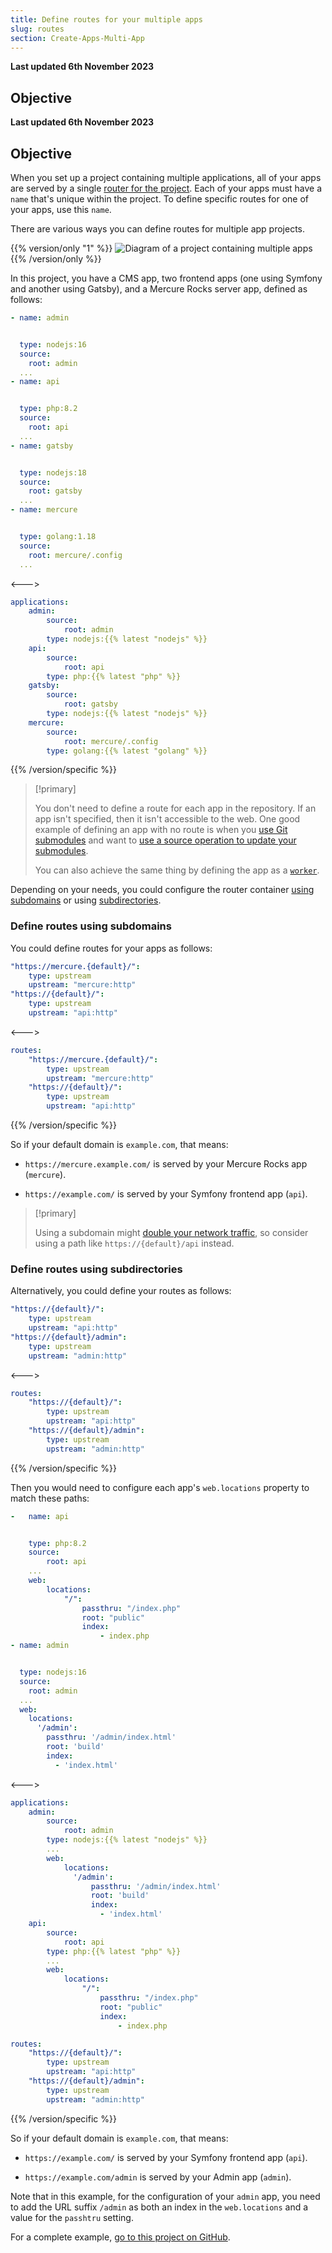 ```yaml
---
title: Define routes for your multiple apps
slug: routes
section: Create-Apps-Multi-App
---
```


**Last updated 6th November 2023**



## Objective  

**Last updated 6th November 2023**



## Objective  

When you set up a project containing multiple applications,
all of your apps are served by a single [router for the project](../../../define-routes).
Each of your apps must have a `name` that's unique within the project.
To define specific routes for one of your apps, use this `name`.

There are various ways you can define routes for multiple app projects.

{{% version/only "1" %}}
![Diagram of a project containing multiple apps](images/multiple-app.png "0.5")
{{% /version/only %}}

In this project, you have a CMS app, two frontend apps (one using Symfony and another using Gatsby),
and a Mercure Rocks server app, defined as follows:


```yaml {configFile="apps"}
- name: admin


  type: nodejs:16
  source:
    root: admin
  ...
- name: api


  type: php:8.2
  source:
    root: api
  ...
- name: gatsby


  type: nodejs:18
  source:
    root: gatsby
  ...
- name: mercure


  type: golang:1.18
  source:
    root: mercure/.config
  ...
```
<--->
```yaml {configFile="apps"}
applications:
    admin:
        source:
            root: admin
        type: nodejs:{{% latest "nodejs" %}}
    api:
        source:
            root: api
        type: php:{{% latest "php" %}}
    gatsby:
        source:
            root: gatsby
        type: nodejs:{{% latest "nodejs" %}}
    mercure:
        source:
            root: mercure/.config
        type: golang:{{% latest "golang" %}}
```
{{% /version/specific %}}

> [!primary]  
> 
> You don't need to define a route for each app in the repository.
> If an app isn't specified, then it isn't accessible to the web.
> One good example of defining an app with no route is when you [use Git submodules](../project-structure#split-your-code-source-into-multiple-git-submodule-repositories) and want to [use a source operation to update your submodules](../../development-submodules#update-submodules).
> 
> You can also achieve the same thing by defining the app as a [`worker`](../app-reference.md#workers).
> 
> 

Depending on your needs, you could configure the router container
[using subdomains](#define-routes-using-subdomains) or using [subdirectories](#define-routes-using-subdirectories).

### Define routes using subdomains

You could define routes for your apps as follows:


```yaml {configFile="routes"}
"https://mercure.{default}/":
    type: upstream
    upstream: "mercure:http"
"https://{default}/":
    type: upstream
    upstream: "api:http"
```
<--->
```yaml {configFile="routes"}
routes:
    "https://mercure.{default}/":
        type: upstream
        upstream: "mercure:http"
    "https://{default}/":
        type: upstream
        upstream: "api:http"
```
{{% /version/specific %}}

So if your default domain is `example.com`, that means:

- `https://mercure.example.com/` is served by your Mercure Rocks app (`mercure`).


- `https://example.com/` is served by your Symfony frontend app (`api`).



> [!primary]  
> 
> Using a subdomain might [double your network traffic](https://nickolinger.com/blog/2021-08-04-you-dont-need-that-cors-request/),
> so consider using a path like `https://{default}/api` instead.
> 
> 

### Define routes using subdirectories

Alternatively, you could define your routes as follows:


```yaml {configFile="routes"}
"https://{default}/":
    type: upstream
    upstream: "api:http"
"https://{default}/admin":
    type: upstream
    upstream: "admin:http"
```
<--->
```yaml {configFile="routes"}
routes:
    "https://{default}/":
        type: upstream
        upstream: "api:http"
    "https://{default}/admin":
        type: upstream
        upstream: "admin:http"
```
{{% /version/specific %}}


Then you would need to configure each app's `web.locations` property to match these paths:


```yaml {configFile="apps"}
-   name: api


    type: php:8.2
    source:
        root: api
    ...
    web:
        locations:
            "/":
                passthru: "/index.php"
                root: "public"
                index:
                    - index.php
- name: admin


  type: nodejs:16
  source:
    root: admin
  ...
  web:
    locations:
      '/admin':
        passthru: '/admin/index.html'
        root: 'build'
        index:
          - 'index.html'
```
<--->
```yaml {configFile="apps"}
applications:
    admin:
        source:
            root: admin
        type: nodejs:{{% latest "nodejs" %}}
        ...
        web:
            locations:
              '/admin':
                  passthru: '/admin/index.html'
                  root: 'build'
                  index:
                    - 'index.html'
    api:
        source:
            root: api
        type: php:{{% latest "php" %}}
        ...
        web:
            locations:
                "/":
                    passthru: "/index.php"
                    root: "public"
                    index:
                        - index.php

routes:
    "https://{default}/":
        type: upstream
        upstream: "api:http"
    "https://{default}/admin":
        type: upstream
        upstream: "admin:http"
```
{{% /version/specific %}}

So if your default domain is `example.com`, that means:

- `https://example.com/` is served by your Symfony frontend app (`api`).


- `https://example.com/admin` is served by your Admin app (`admin`).



Note that in this example, for the configuration of your `admin` app,
you need to add the URL suffix `/admin` as both an index in the `web.locations` and a value for the `passhtru` setting.

For a complete example, [go to this project on GitHub](https://github.com/platformsh-templates/bigfoot-multiapp/tree/submodules-root-subfolders-applications).

